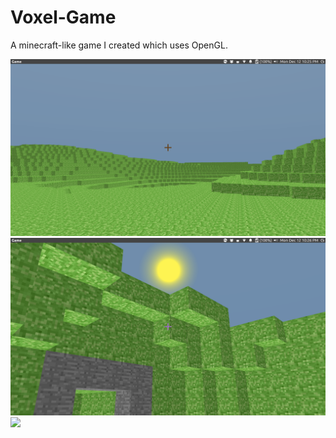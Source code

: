 # Voxel-Game
A minecraft-like game I created which uses OpenGL.


<img src="https://raw.githubusercontent.com/EricPendergast/Voxel-Game/master/screenshots/Screenshot%20from%202016-12-12%2022-25-34.png" width="600" >

<img src="https://raw.githubusercontent.com/EricPendergast/Voxel-Game/master/screenshots/Screenshot%20from%202016-12-12%2022-26-13.png" width="600" >

<img src="https://raw.githubusercontent.com/EricPendergast/Voxel-Game/master/screenshots/Screenshot%20from%202016-12-12%2022-36-41.png" width="600" >
